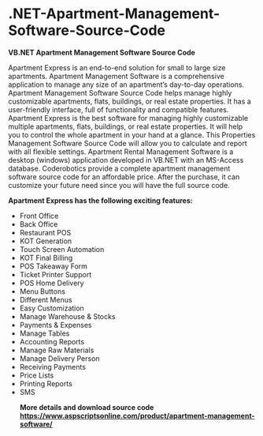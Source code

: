 # .NET-Apartment-Management-Software-Source-Code
<b>VB.NET Apartment Management Software Source Code </b>

Apartment Express is an end-to-end solution for small to large size apartments. Apartment Management Software is a comprehensive application to manage any size of an apartment’s day-to-day operations. Apartment Management Software Source Code helps manage highly customizable apartments, flats, buildings, or real estate properties. It has a user-friendly interface, full of functionality and compatible features. Apartment Express is the best software for managing highly customizable multiple apartments, flats, buildings, or real estate properties. It will help you to control the whole apartment in your hand at a glance. This Properties Management Software Source Code will allow you to calculate and report with all flexible settings. Apartment Rental Management Software is a desktop (windows) application developed in VB.NET with an MS-Access database. Coderobotics provide a complete apartment management software source code for an affordable price. After the purchase, it can customize your future need since you will have the full source code.

<b>Apartment Express has the following exciting features:</b>

<ul>
<li>Front Office</li>
<li>Back Office</li>
<li>Restaurant POS</li>
<li>KOT Generation</li>
<li>Touch Screen Automation</li>
<li>KOT Final Billing</li>
<li>POS Takeaway Form</li>
<li>Ticket Printer Support</li>
<li>POS Home Delivery</li>
<li>Menu Buttons</li>
<li>Different Menus</li>
<li>Easy Customization</li>
<li>Manage Warehouse & Stocks</li>
<li>Payments & Expenses</li>
<li>Manage Tables</li>
<li>Accounting Reports</li>
<li>Manage Raw Materials</li>
<li>Manage Delivery Person</li>
<li>Receiving Payments</li>
<li>Price Lists</li>
<li>Printing Reports</li>
<li>SMS</li>

<b>More details and download source code</b><br>
<b>https://www.aspscriptsonline.com/product/apartment-management-software/</b>
